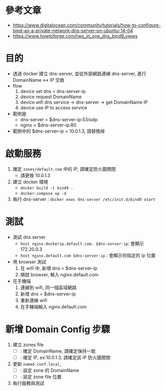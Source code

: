 # 參考文章 
- https://www.digitalocean.com/community/tutorials/how-to-configure-bind-as-a-private-network-dns-server-on-ubuntu-14-04
- https://www.howtoforge.com/two_in_one_dns_bind9_views

# 目的
- 透過 docker 建立 dns-server, 並從外部網路連線 dns-server, 進行 DomainName <-> IP 交換
- flow
    1. device set dns = dns-server-ip
    2. device request DomainName
    3. device wifi dns service -> dns-server -> get DomainName IP
    4. device use IP to access service
- 範例是
    - dns-server = $dns-server-ip:53/udp
    - nginx = $dns-server-ip:80
- 範例中的 $dns-server-ip = 10.0.1.3, 請替換掉

# 啟動服務
1. 確定 `zones/default.com` 中的 IP, 請確定防火牆關閉
    - 請更換 10.0.1.3
2. 建立 docker 環境
    - `docker build -t bind9 .`
    - `docker-compose up -d`
3. 執行 dns-server : `docker exec dns-server /etc/init.d/bind9 start`

# 測試
- 測試 dns server
    - `host nginx-dockerip.default.com. $dns-server-ip`: 會顯示 172.20.0.3
    - `host nginx.default.com $dns-server-ip` : 會顯示你指定的 ip 位置
- 用 browser 測試
    1. 在 wifi 中, 新增 dns = $dns-server-ip
    2. 開啟 browser, 輸入 nginx.default.com
- 在手機端
    1. 連線到 wifi, 同一個區域網路
    2. 新增 dns = $dns-server-ip
    3. 重新連線 wifi
    4. 在手機端輸入 nginx.default.com

# 新增 Domain Config 步驟
1. 建立 zones file
    - [ ] : 確定 DomainName, 請確定保持一致
    - [ ] : 確定 IP, ex:10.0.1.3, 請確定該 IP 防火牆關閉
2. 更新 `named.conf.local`, 
    - [ ] : 設定 zone 的 DomainName
    - [ ] : 設定 zone file 位置
3. 執行服務與測試
